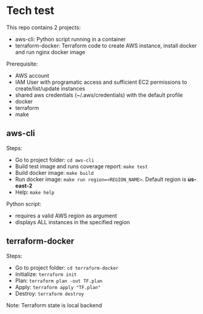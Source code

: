# Tech test

This repo contains 2 projects:

* aws-cli: Python script running in a container
* terraform-docker: Terraform code to create AWS instance, install docker and run nginx docker image

Prerequisite:

* AWS account
* IAM User with programatic access and sufficient EC2 permissions to create/list/update instances
* shared aws credentials (~/.aws/credentials) with the default profile
* docker
* terraform
* make

## aws-cli

Steps:

* Go to project folder: `cd aws-cli`
* Build test image and runs coverage report: `make test`
* Build docker image: `make build`
* Run docker image: `make run region=<REGION_NAME>`. Default region is **us-east-2**
* Help: `make help`

Python script: 
* requires a valid AWS region as argument
* displays ALL instances in the specified region

## terraform-docker

Steps:

* Go to project folder: `cd terraform-docker`
* Initialize: `terraform init`
* Plan: `terraform plan -out TF.plan`
* Apply: `terraform apply "TF.plan"`
* Destroy: `terraform destroy`

Note: Terraform state is local backend